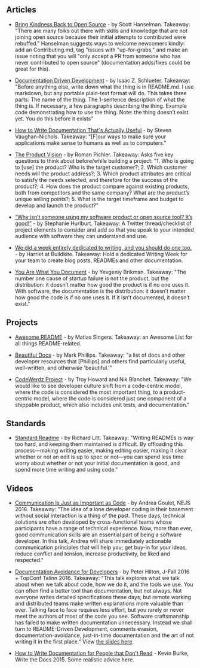 ## Articles

- [Bring Kindness Back to Open Source](https://www.hanselman.com/blog/BringKindnessBackToOpenSource.aspx) - by Scott Hanselman. Takeaway: "There are many folks out there with skills and knowledge that are not joining open source because their initial attempts to contributed were rebuffed." Hanselman suggests ways to welcome newcomers kindly: add an Contributing.md, tag "issues with "up-for-grabs," and make an issue noting that you will "only accept a PR from someone who has never contributed to open source" (documentation adds/fixes could be great for this).

- [Documentation Driven Development](http://blog.izs.me/post/161633971373/documentation-driven-development) - by Isaac Z. Schlueter. Takeaway: "Before anything else, write down what the thing is in README.md. I use markdown, but any portable plain-text format will do. This takes three parts: The name of the thing. The 1-sentence description of what the thing is. If necessary, a few paragraphs describing the thing. Example code demonstrating how to use the thing. Note: the thing doesn’t exist yet. You do this before it exists"

- [How to Write Documentation That's Actually Useful](https://insights.hpe.com/articles/how-to-write-documentation-thats-actually-useful-1707.html) - by Steven Vaughan-Nichols. Takeaway: "[F]our ways to make sure your applications make sense to humans as well as to computers."

- [The Product Vision](https://www.scrumalliance.org/community/articles/2009/january/the-product-vision) - by  Roman Pichler. Takeaway: Asks five key questions to think about before/while building a project: "1. Who is going to [use] the product? Who is the target customer?; 2. Which customer needs will the product address?; 3. Which product attributes are critical to satisfy the needs selected, and therefore for the success of the product?; 4. How does the product compare against existing products, both from competitors and the same company? What are the product’s unique selling points?; 5. What is the target timeframe and budget to develop and launch the product?"

- [“Why isn’t someone using my software product or open source tool? It’s good!”](https://twitter.com/sehurlburt/status/921921604140937216) - by Stephanie Hurlburt. Takeaway: A Twitter thread/checklist of project elements to consider and add so that you speak to your intended audience with software they can understand and use.

- [We did a week entirely dedicated to writing, and you should do one too.](https://building.buildkite.com/we-did-a-week-entirely-dedicated-writing-and-you-should-do-one-too-5fbbae480a56) - by Harriet at Buildkite. Takeaway: Hold a dedicated Writing Week for your team to create blog posts, READMEs and other documentation.

- [You Are What You Document](http://www.ybrikman.com/writing/2014/05/05/you-are-what-you-document/) - by Yevgeniy Brikman. Takeaway: "The number one cause of startup failure is not the product, but the distribution: it doesn’t matter how good the product is if no one uses it. With software, the documentation is the distribution: it doesn’t matter how good the code is if no one uses it. If it isn’t documented, it doesn’t exist."

## Projects

- [Awesome README](https://github.com/matiassingers/awesome-readme) - by Matias Singers. Takeaway: an Awesome List for all things README-related.

- [Beautiful Docs](https://github.com/PharkMillups/beautiful-docs/) - by Mark Phillips. Takeaway: "a list of docs and other developer resources that [Phillips] and others find particularly useful, well-written, and otherwise 'beautiful.'"

- [CodeWerdz Project](http://codewerdz.org/) - by Troy Howard and Nik Blanchet. Takeaway: "We would like to see developer culture shift from a code-centric model, where the code is considered the most important thing, to a product-centric model, where the code is considered just one component of a shippable product, which also includes unit tests, and documentation."

## Standards

- [Standard Readme](https://github.com/RichardLitt/standard-readme) - by Richard Litt. Takeaway: "Writing READMEs is way too hard, and keeping them maintained is difficult. By offloading this process—making writing easier, making editing easier, making it clear whether or not an edit is up to spec or not—you can spend less time worry about whether or not your initial documentation is good, and spend more time writing and using code."

## Videos

- [Communication Is Just as Important as Code](https://www.youtube.com/watch?v=VFuNdKPV0jc&feature=youtu.be) - by Andrea Goulet, NEJS 2016. Takeaway: "The idea of a lone developer coding in their basement without social interaction is a thing of the past. These days, technical solutions are often developed by cross-functional teams whose participants have a range of technical experience. Now, more than ever, good communication skills are an essential part of being a software developer. In this talk, Andrea will share immediately actionable communication principles that will help you; get buy-in for your ideas, reduce conflict and tension, increase productivity, be liked and respected."

- [Documentation Avoidance for Developers](http://hilton.org.uk/presentations/documentation) - by Peter Hilton, J-Fall 2016 + TopConf Talinn 2016. Takeaway: "This talk explores what we talk about when we talk about code, how we do it, and the tools we use. You can often find a better tool than documentation, but not always. Not everyone writes detailed specifications these days, but remote working and distributed teams make written explanations more valuable than ever. Talking face to face requires less effort, but you rarely or never meet the authors of most of the code you see. Software craftsmanship has failed to make written documentation unnecessary. Instead we shall turn to README-Driven Development, comments evasion, documentation-avoidance, just-in-time documentation and the art of not writing it in the first place." View [the slides here](kev.inburke.com/slides/documentation).

- [How to Write Documentation for People that Don't Read](https://www.youtube.com/watch?v=sQP_hUNCrcE) - Kevin Burke, Write the Docs 2015. Some realistic advice here.
